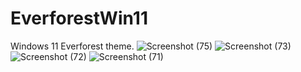 # EverforestWin11
Windows 11 Everforest theme.
![Screenshot (75)](https://github.com/user-attachments/assets/aa710c0f-9cce-4d1f-a791-5cf524390488)
![Screenshot (73)](https://github.com/user-attachments/assets/4bb1cd95-9fbf-4fc4-adff-a8a459e2b553)
![Screenshot (72)](https://github.com/user-attachments/assets/92de79d9-a3b7-48b7-a5ad-2823dafde81b)
![Screenshot (71)](https://github.com/user-attachments/assets/39020214-96a9-4adc-822b-33ed1ec8d19a)
